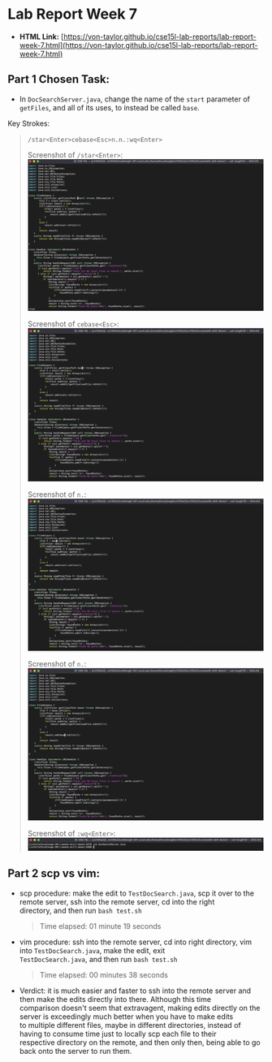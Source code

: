 # Lab Report Week 7
- **HTML Link:** [https://von-taylor.github.io/cse15l-lab-reports/lab-report-week-7.html](https://von-taylor.github.io/cse15l-lab-reports/lab-report-week-7.html)

## Part 1 Chosen Task:
- In `DocSearchServer.java`, change the name of the `start` parameter of `getFiles`, and all of its uses, to instead be called `base`.

Key Strokes:
  > `/star<Enter>cebase<Esc>n.n.:wq<Enter>`
  >
  > Screenshot of `/star<Enter>`:
  > ![1](Week-7-Lab-Report-Pics/1.jpg)
  > 
  > Screenshot of `cebase<Esc>`:
  > ![2](Week-7-Lab-Report-Pics/2.jpg)
  > 
  > Screenshot of `n.`:
  > ![3](Week-7-Lab-Report-Pics/3.jpg)
  > 
  > Screenshot of `n.`:
  > ![4](Week-7-Lab-Report-Pics/4.jpg)
  > 
  > Screenshot of `:wq<Enter>`:
  > ![5](Week-7-Lab-Report-Pics/5.jpg)

## Part 2 scp vs vim:
- scp procedure: make the edit to `TestDocSearch.java`, scp it over to the remote server, ssh into the remote server, cd into the right\
directory, and then run `bash test.sh`
  > Time elapsed: 01 minute 19 seconds

- vim procedure: ssh into the remote server, cd into right directory, vim into `TestDocSearch.java`, make the edit, exit\
`TestDocSearch.java`, and then run `bash test.sh`
  > Time elapsed: 00 minutes 38 seconds

- Verdict: it is much easier and faster to ssh into the remote server and then make the edits directly into there. Although this time\
comparison doesn't seem that extravagent, making edits directly on the server is exceedingly much better when you have to make edits\
to multiple different files, maybe in different directories, instead of having to consume time just to locally scp each file to their\
respective directory on the remote, and then only then, being able to go back onto the server to run them.
